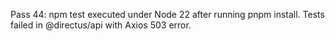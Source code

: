 Pass 44: npm test executed under Node 22 after running pnpm install.
Tests failed in @directus/api with Axios 503 error.

